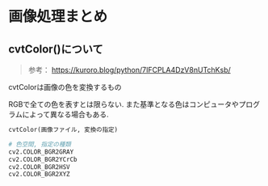 # 画像処理まとめ

## cvtColor()について
> 参考：
> https://kuroro.blog/python/7IFCPLA4DzV8nUTchKsb/

cvtColorは画像の色を変換するもの

RGBで全ての色を表すとは限らない. また基準となる色はコンピュータやプログラムによって異なる場合もある.
```python
cvtColor(画像ファイル, 変換の指定)

# 色空間, 指定の種類
cv2.COLOR_BGR2GRAY
cv2.COLOR_BGR2YCrCb
cv2.COLOR_BGR2HSV
cv2.COLOR_BGR2XYZ
```

